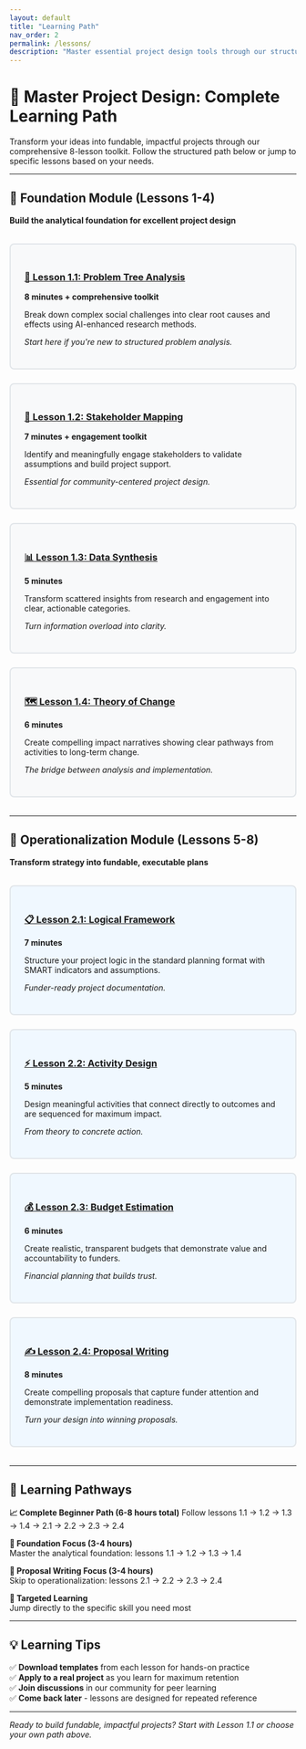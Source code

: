 ```yaml
---
layout: default
title: "Learning Path"
nav_order: 2
permalink: /lessons/
description: "Master essential project design tools through our structured 8-lesson learning path"
---
```


# 🎯 Master Project Design: Complete Learning Path

Transform your ideas into fundable, impactful projects through our comprehensive 8-lesson toolkit. Follow the structured path below or jump to specific lessons based on your needs.

---

## 🌱 Foundation Module (Lessons 1-4)
**Build the analytical foundation for excellent project design**

<div style="display: grid; grid-template-columns: repeat(auto-fit, minmax(300px, 1fr)); gap: 1.5rem; margin: 2rem 0;">

<div style="padding: 1.5rem; border: 2px solid #e1e5e9; border-radius: 8px; background: #f8f9fa;">
<h3><a href="{{ '/lessons/01-problem-tree-analysis/' | relative_url }}">🌳 Lesson 1.1: Problem Tree Analysis</a></h3>
<p><strong>8 minutes + comprehensive toolkit</strong></p>
<p>Break down complex social challenges into clear root causes and effects using AI-enhanced research methods.</p>
<p><em>Start here if you're new to structured problem analysis.</em></p>
</div>

<div style="padding: 1.5rem; border: 2px solid #e1e5e9; border-radius: 8px; background: #f8f9fa;">
<h3><a href="{{ '/lessons/02-stakeholder-mapping/' | relative_url }}">🤝 Lesson 1.2: Stakeholder Mapping</a></h3>
<p><strong>7 minutes + engagement toolkit</strong></p>
<p>Identify and meaningfully engage stakeholders to validate assumptions and build project support.</p>
<p><em>Essential for community-centered project design.</em></p>
</div>

<div style="padding: 1.5rem; border: 2px solid #e1e5e9; border-radius: 8px; background: #f8f9fa;">
<h3><a href="{{ '/lessons/03-data-synthesis/' | relative_url }}">📊 Lesson 1.3: Data Synthesis</a></h3>
<p><strong>5 minutes</strong></p>
<p>Transform scattered insights from research and engagement into clear, actionable categories.</p>
<p><em>Turn information overload into clarity.</em></p>
</div>

<div style="padding: 1.5rem; border: 2px solid #e1e5e9; border-radius: 8px; background: #f8f9fa;">
<h3><a href="{{ '/lessons/04-theory-of-change/' | relative_url }}">🗺️ Lesson 1.4: Theory of Change</a></h3>
<p><strong>6 minutes</strong></p>
<p>Create compelling impact narratives showing clear pathways from activities to long-term change.</p>
<p><em>The bridge between analysis and implementation.</em></p>
</div>

</div>

---

## 🚀 Operationalization Module (Lessons 5-8)
**Transform strategy into fundable, executable plans**

<div style="display: grid; grid-template-columns: repeat(auto-fit, minmax(300px, 1fr)); gap: 1.5rem; margin: 2rem 0;">

<div style="padding: 1.5rem; border: 2px solid #e1e5e9; border-radius: 8px; background: #f0f8ff;">
<h3><a href="{{ '/lessons/05-logical-framework/' | relative_url }}">📋 Lesson 2.1: Logical Framework</a></h3>
<p><strong>7 minutes</strong></p>
<p>Structure your project logic in the standard planning format with SMART indicators and assumptions.</p>
<p><em>Funder-ready project documentation.</em></p>
</div>

<div style="padding: 1.5rem; border: 2px solid #e1e5e9; border-radius: 8px; background: #f0f8ff;">
<h3><a href="{{ '/lessons/06-activity-design/' | relative_url }}">⚡ Lesson 2.2: Activity Design</a></h3>
<p><strong>5 minutes</strong></p>
<p>Design meaningful activities that connect directly to outcomes and are sequenced for maximum impact.</p>
<p><em>From theory to concrete action.</em></p>
</div>

<div style="padding: 1.5rem; border: 2px solid #e1e5e9; border-radius: 8px; background: #f0f8ff;">
<h3><a href="{{ '/lessons/07-budget-estimation/' | relative_url }}">💰 Lesson 2.3: Budget Estimation</a></h3>
<p><strong>6 minutes</strong></p>
<p>Create realistic, transparent budgets that demonstrate value and accountability to funders.</p>
<p><em>Financial planning that builds trust.</em></p>
</div>

<div style="padding: 1.5rem; border: 2px solid #e1e5e9; border-radius: 8px; background: #f0f8ff;">
<h3><a href="{{ '/lessons/08-proposal-writing/' | relative_url }}">✍️ Lesson 2.4: Proposal Writing</a></h3>
<p><strong>8 minutes</strong></p>
<p>Create compelling proposals that capture funder attention and demonstrate implementation readiness.</p>
<p><em>Turn your design into winning proposals.</em></p>
</div>

</div>

---

## 🎯 Learning Pathways

**📈 Complete Beginner Path (6-8 hours total)**
Follow lessons 1.1 → 1.2 → 1.3 → 1.4 → 2.1 → 2.2 → 2.3 → 2.4

**🔧 Foundation Focus (3-4 hours)**  
Master the analytical foundation: lessons 1.1 → 1.2 → 1.3 → 1.4

**📝 Proposal Writing Focus (3-4 hours)**  
Skip to operationalization: lessons 2.1 → 2.2 → 2.3 → 2.4

**🎯 Targeted Learning**  
Jump directly to the specific skill you need most

---

## 💡 Learning Tips

✅ **Download templates** from each lesson for hands-on practice  
✅ **Apply to a real project** as you learn for maximum retention  
✅ **Join discussions** in our community for peer learning  
✅ **Come back later** - lessons are designed for repeated reference  

---

*Ready to build fundable, impactful projects? Start with Lesson 1.1 or choose your own path above.*